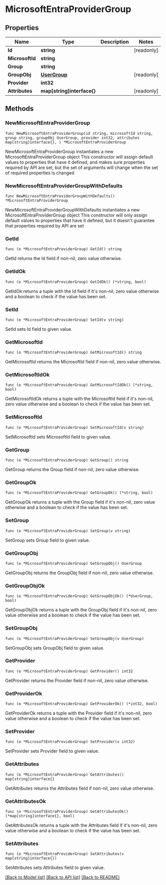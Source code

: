 # MicrosoftEntraProviderGroup

## Properties

Name | Type | Description | Notes
------------ | ------------- | ------------- | -------------
**Id** | **string** |  | [readonly] 
**MicrosoftId** | **string** |  | 
**Group** | **string** |  | 
**GroupObj** | [**UserGroup**](UserGroup.md) |  | [readonly] 
**Provider** | **int32** |  | 
**Attributes** | **map[string]interface{}** |  | [readonly] 

## Methods

### NewMicrosoftEntraProviderGroup

`func NewMicrosoftEntraProviderGroup(id string, microsoftId string, group string, groupObj UserGroup, provider int32, attributes map[string]interface{}, ) *MicrosoftEntraProviderGroup`

NewMicrosoftEntraProviderGroup instantiates a new MicrosoftEntraProviderGroup object
This constructor will assign default values to properties that have it defined,
and makes sure properties required by API are set, but the set of arguments
will change when the set of required properties is changed

### NewMicrosoftEntraProviderGroupWithDefaults

`func NewMicrosoftEntraProviderGroupWithDefaults() *MicrosoftEntraProviderGroup`

NewMicrosoftEntraProviderGroupWithDefaults instantiates a new MicrosoftEntraProviderGroup object
This constructor will only assign default values to properties that have it defined,
but it doesn't guarantee that properties required by API are set

### GetId

`func (o *MicrosoftEntraProviderGroup) GetId() string`

GetId returns the Id field if non-nil, zero value otherwise.

### GetIdOk

`func (o *MicrosoftEntraProviderGroup) GetIdOk() (*string, bool)`

GetIdOk returns a tuple with the Id field if it's non-nil, zero value otherwise
and a boolean to check if the value has been set.

### SetId

`func (o *MicrosoftEntraProviderGroup) SetId(v string)`

SetId sets Id field to given value.


### GetMicrosoftId

`func (o *MicrosoftEntraProviderGroup) GetMicrosoftId() string`

GetMicrosoftId returns the MicrosoftId field if non-nil, zero value otherwise.

### GetMicrosoftIdOk

`func (o *MicrosoftEntraProviderGroup) GetMicrosoftIdOk() (*string, bool)`

GetMicrosoftIdOk returns a tuple with the MicrosoftId field if it's non-nil, zero value otherwise
and a boolean to check if the value has been set.

### SetMicrosoftId

`func (o *MicrosoftEntraProviderGroup) SetMicrosoftId(v string)`

SetMicrosoftId sets MicrosoftId field to given value.


### GetGroup

`func (o *MicrosoftEntraProviderGroup) GetGroup() string`

GetGroup returns the Group field if non-nil, zero value otherwise.

### GetGroupOk

`func (o *MicrosoftEntraProviderGroup) GetGroupOk() (*string, bool)`

GetGroupOk returns a tuple with the Group field if it's non-nil, zero value otherwise
and a boolean to check if the value has been set.

### SetGroup

`func (o *MicrosoftEntraProviderGroup) SetGroup(v string)`

SetGroup sets Group field to given value.


### GetGroupObj

`func (o *MicrosoftEntraProviderGroup) GetGroupObj() UserGroup`

GetGroupObj returns the GroupObj field if non-nil, zero value otherwise.

### GetGroupObjOk

`func (o *MicrosoftEntraProviderGroup) GetGroupObjOk() (*UserGroup, bool)`

GetGroupObjOk returns a tuple with the GroupObj field if it's non-nil, zero value otherwise
and a boolean to check if the value has been set.

### SetGroupObj

`func (o *MicrosoftEntraProviderGroup) SetGroupObj(v UserGroup)`

SetGroupObj sets GroupObj field to given value.


### GetProvider

`func (o *MicrosoftEntraProviderGroup) GetProvider() int32`

GetProvider returns the Provider field if non-nil, zero value otherwise.

### GetProviderOk

`func (o *MicrosoftEntraProviderGroup) GetProviderOk() (*int32, bool)`

GetProviderOk returns a tuple with the Provider field if it's non-nil, zero value otherwise
and a boolean to check if the value has been set.

### SetProvider

`func (o *MicrosoftEntraProviderGroup) SetProvider(v int32)`

SetProvider sets Provider field to given value.


### GetAttributes

`func (o *MicrosoftEntraProviderGroup) GetAttributes() map[string]interface{}`

GetAttributes returns the Attributes field if non-nil, zero value otherwise.

### GetAttributesOk

`func (o *MicrosoftEntraProviderGroup) GetAttributesOk() (*map[string]interface{}, bool)`

GetAttributesOk returns a tuple with the Attributes field if it's non-nil, zero value otherwise
and a boolean to check if the value has been set.

### SetAttributes

`func (o *MicrosoftEntraProviderGroup) SetAttributes(v map[string]interface{})`

SetAttributes sets Attributes field to given value.



[[Back to Model list]](../README.md#documentation-for-models) [[Back to API list]](../README.md#documentation-for-api-endpoints) [[Back to README]](../README.md)


